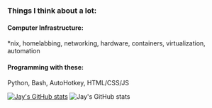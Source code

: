 ### Things I think about a lot:

#### Computer Infrastructure:
*nix, homelabbing, networking, hardware, containers, virtualization, automation

#### Programming with these:
Python, Bash, AutoHotkey, HTML/CSS/JS

[![Jay's GitHub stats](https://github-readme-stats.vercel.app/api?username=jaygriffinjay)](https://github.com/anuraghazra/github-readme-stats)
![Jay's GitHub stats](https://github-readme-stats.vercel.app/api?username=jaygriffinjay&hide=contribs,prs)
